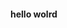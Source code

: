 #### hello wolrd 
[AA]: https://raw.githubusercontent.com/moomdate/Save-docklight-project/master/image/1.PNG "image 1"